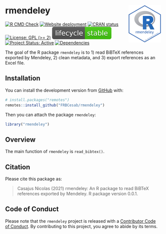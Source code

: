 
<!-- README.md is generated from README.Rmd. Please edit that file -->

# rmendeley <img src="man/figures/hexsticker.png" height="120" align="right"/>

<!-- badges: start -->

[![R CMD
Check](https://github.com/frbcesab/rmendeley/actions/workflows/R-CMD-check.yaml/badge.svg)](https://github.com/frbcesab/rmendeley/actions/workflows/R-CMD-check.yaml)
[![Website
deployment](https://github.com/frbcesab/rmendeley/actions/workflows/pkgdown.yaml/badge.svg)](https://github.com/frbcesab/rmendeley/actions/workflows/pkgdown.yaml)
[![CRAN
status](https://www.r-pkg.org/badges/version/rmendeley)](https://CRAN.R-project.org/package=rmendeley)
[![License: GPL (>=
2)](https://img.shields.io/badge/License-GPL%20%28%3E%3D%202%29-blue.svg)](https://choosealicense.com/licenses/gpl-2.0/)
[![LifeCycle](man/figures/lifecycle/lifecycle-stable.svg)](https://lifecycle.r-lib.org/articles/stages.html#stable)
[![Project Status:
Active](https://www.repostatus.org/badges/latest/active.svg)](https://www.repostatus.org/#active)
[![Dependencies](https://img.shields.io/badge/dependencies-3/28-green?style=flat)](#)
<!-- badges: end -->

The goal of the R package `rmendeley` is to 1) read BiBTeX references
exported by Mendeley, 2) clean metadata, and 3) export references as an
Excel file.

## Installation

You can install the development version from
[GitHub](https://github.com/) with:

``` r
# install.packages("remotes")
remotes::install_github("FRBCesab/rmendeley")
```

Then you can attach the package `rmendeley`:

``` r
library("rmendeley")
```

## Overview

The main function of `rmendeley` is `read_bibtex()`.

## Citation

Please cite this package as:

> Casajus Nicolas (2021) rmendeley: An R package to read BiBTeX
> references exported by Mendeley. R package version 0.0.1.

## Code of Conduct

Please note that the `rmendeley` project is released with a [Contributor
Code of
Conduct](https://contributor-covenant.org/version/2/0/CODE_OF_CONDUCT.html).
By contributing to this project, you agree to abide by its terms.
